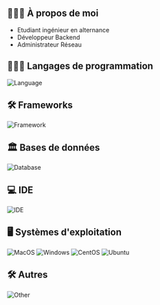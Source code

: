## 👨🏻‍💼 À propos de moi

- Etudiant ingénieur en alternance
- Développeur Backend
- Administrateur Réseau

## 🧑🏻‍💻 Langages de programmation

![Language](https://skillicons.dev/icons?i=py,cs,js,php,java,html,css,swift&theme=dark)

## 🛠️ Frameworks

![Framework](https://skillicons.dev/icons?i=flask,dotnet&theme=dark)

## 🏛️ Bases de données

![Database](https://skillicons.dev/icons?i=postgresql,mysql,redis&theme=dark)

## 💻 IDE

![IDE](https://skillicons.dev/icons?i=pycharm,rider,visualstudio,vscode,sublime&theme=dark)

## 🖥️ Systèmes d'exploitation

![MacOS](https://img.shields.io/badge/mac%20os-000000?style=for-the-badge&logo=macos&logoColor=F0F0F0)
![Windows](https://img.shields.io/badge/Windows-0078D6?style=for-the-badge&logo=windows&logoColor=white)
![CentOS](https://img.shields.io/badge/cent%20os-002260?style=for-the-badge&logo=centos&logoColor=F0F0F0)
![Ubuntu](https://img.shields.io/badge/Ubuntu-E95420?style=for-the-badge&logo=ubuntu&logoColor=white)

## 🛠️ Autres

![Other](https://skillicons.dev/icons?i=docker,git,github,gitlab,bash,regex,kubernetes,terraform&theme=dark)
